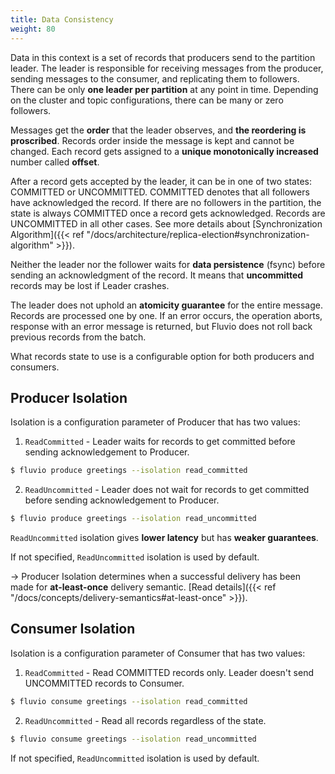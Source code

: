 ```yaml
---
title: Data Consistency
weight: 80
---
```

Data in this context is a set of records that producers send to the partition leader. The leader is responsible for receiving
messages from the producer, sending messages to the consumer, and replicating them to followers. There can be only **one leader
per partition** at any point in time. Depending on the cluster and topic configurations, there can be many or zero followers.

Messages get the **order** that the leader observes, and **the reordering is proscribed**. Records order inside the message 
is kept and cannot be changed. Each record gets assigned to a **unique monotonically increased** number called **offset**.

After a record gets accepted by the leader, it can be in one of two states: COMMITTED or UNCOMMITTED. COMMITTED denotes 
that all followers have acknowledged the record. 
If there are no followers in the partition, the state is always COMMITTED once
a record gets acknowledged. Records are UNCOMMITTED in all other cases. 
See more details about [Synchronization Algorithm]({{< ref "/docs/architecture/replica-election#synchronization-algorithm" >}}).

Neither the leader nor the follower waits for **data persistence** (fsync) before sending an acknowledgment of the record. It means that
**uncommitted** records may be lost if Leader crashes.

The leader does not uphold an **atomicity guarantee** for the entire message. Records are processed one by one. If an error occurs, 
the operation aborts, response with an error message is returned, but Fluvio does not roll back previous records from the batch. 

What records state to use is a configurable option for both producers and consumers.

## Producer Isolation
Isolation is a configuration parameter of Producer that has two values:

1. `ReadCommitted` - Leader waits for records to get committed before sending acknowledgement to Producer.
```bash
$ fluvio produce greetings --isolation read_committed
```
<!-- TODO recommend change read-commited to ack_committed -->

2. `ReadUncommitted` - Leader does not wait for records to get committed before sending acknowledgement to Producer.
```bash
$ fluvio produce greetings --isolation read_uncommitted
```

`ReadUncommitted` isolation gives **lower latency** but has **weaker guarantees**. 

If not specified, `ReadUncommitted` isolation is used by default.

-> Producer Isolation determines when a successful delivery has been made for **at-least-once** delivery semantic. [Read details]({{< ref "/docs/concepts/delivery-semantics#at-least-once" >}}).

## Consumer Isolation
Isolation is a configuration parameter of Consumer that has two values:

1. `ReadCommitted` - Read COMMITTED records only. Leader doesn't send UNCOMMITTED records to Consumer.
```bash
$ fluvio consume greetings --isolation read_committed
```

2. `ReadUncommitted` - Read all records regardless of the state.
```bash
$ fluvio consume greetings --isolation read_uncommitted
```

If not specified, `ReadUncommitted` isolation is used by default.



